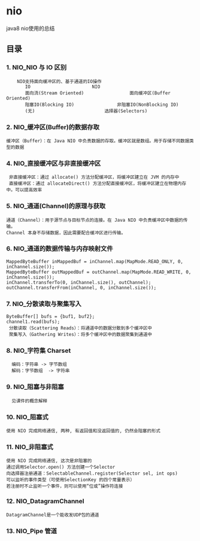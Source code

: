 # nio
java8 nio使用的总结
## 目录
### 1. NIO_NIO 与 IO 区别
        NIO支持面向缓冲区的、基于通道的IO操作
           IO						NIO
           面向流(Stream Oriented)			        面向缓冲区(Buffer Oriented)
           阻塞IO(Blocking IO)				非阻塞IO(NonBlocking IO)
           (无)					        选择器(Selectors)
### 2. NIO_缓冲区(Buffer)的数据存取
    缓冲区（Buffer）：在 Java NIO 中负责数据的存取。缓冲区就是数组。用于存储不同数据类型的数据
### 4. NIO_直接缓冲区与非直接缓冲区
     非直接缓冲区：通过 allocate() 方法分配缓冲区，将缓冲区建立在 JVM 的内存中
     直接缓冲区：通过 allocateDirect() 方法分配直接缓冲区，将缓冲区建立在物理内存中。可以提高效率
### 5. NIO_通道(Channel)的原理与获取
    通道（Channel）：用于源节点与目标节点的连接。在 Java NIO 中负责缓冲区中数据的传输。
    Channel 本身不存储数据，因此需要配合缓冲区进行传输。
### 6. NIO_通道的数据传输与内存映射文件
    MappedByteBuffer inMappedBuf = inChannel.map(MapMode.READ_ONLY, 0, inChannel.size());
    MappedByteBuffer outMappedBuf = outChannel.map(MapMode.READ_WRITE, 0, inChannel.size());
    inChannel.transferTo(0, inChannel.size(), outChannel);
    outChannel.transferFrom(inChannel, 0, inChannel.size());
### 7. NIO_分散读取与聚集写入
    ByteBuffer[] bufs = {buf1, buf2};
    channel1.read(bufs);
     分散读取（Scattering Reads）：将通道中的数据分散到多个缓冲区中
     聚集写入（Gathering Writes）：将多个缓冲区中的数据聚集到通道中
### 8. NIO_字符集 Charset
      编码：字符串 -> 字节数组
      解码：字节数组  -> 字符串
### 9. NIO_阻塞与非阻塞
      见课件的概念解释
### 10. NIO_阻塞式
    使用 NIO 完成网络通信, 两种, 有返回值和没返回值的, 仍然会阻塞的形式
### 11. NIO_非阻塞式
    使用 NIO 完成网络通信, 这次是非阻塞的
    通过调用Selector.open() 方法创建一个Selector
    向选择器注册通道：SelectableChannel.register(Selector sel, int ops)
    可以监听的事件类型（可使用SelectionKey 的四个常量表示）
    若注册时不止监听一个事件，则可以使用“位或”操作符连接
### 12. NIO_DatagramChannel
    DatagramChannel是一个能收发UDP包的通道
### 13. NIO_Pipe 管道
    